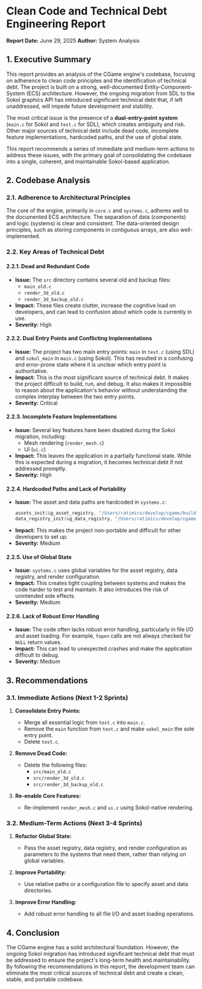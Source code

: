 # Clean Code and Technical Debt Engineering Report

**Report Date:** June 29, 2025
**Author:** System Analysis

## 1. Executive Summary

This report provides an analysis of the CGame engine's codebase, focusing on adherence to clean code principles and the identification of technical debt. The project is built on a strong, well-documented Entity-Component-System (ECS) architecture. However, the ongoing migration from SDL to the Sokol graphics API has introduced significant technical debt that, if left unaddressed, will impede future development and stability.

The most critical issue is the presence of a **dual-entry-point system** (`main.c` for Sokol and `test.c` for SDL), which creates ambiguity and risk. Other major sources of technical debt include dead code, incomplete feature implementations, hardcoded paths, and the use of global state.

This report recommends a series of immediate and medium-term actions to address these issues, with the primary goal of consolidating the codebase into a single, coherent, and maintainable Sokol-based application.

## 2. Codebase Analysis

### 2.1. Adherence to Architectural Principles

The core of the engine, primarily in `core.c` and `systems.c`, adheres well to the documented ECS architecture. The separation of data (components) and logic (systems) is clear and consistent. The data-oriented design principles, such as storing components in contiguous arrays, are also well-implemented.

### 2.2. Key Areas of Technical Debt

#### 2.2.1. Dead and Redundant Code

*   **Issue:** The `src` directory contains several old and backup files:
    *   `main_old.c`
    *   `render_3d_old.c`
    *   `render_3d_backup_old.c`
*   **Impact:** These files create clutter, increase the cognitive load on developers, and can lead to confusion about which code is currently in use.
*   **Severity:** High

#### 2.2.2. Dual Entry Points and Conflicting Implementations

*   **Issue:** The project has two main entry points: `main` in `test.c` (using SDL) and `sokol_main` in `main.c` (using Sokol). This has resulted in a confusing and error-prone state where it is unclear which entry point is authoritative.
*   **Impact:** This is the most significant source of technical debt. It makes the project difficult to build, run, and debug. It also makes it impossible to reason about the application's behavior without understanding the complex interplay between the two entry points.
*   **Severity:** Critical

#### 2.2.3. Incomplete Feature Implementations

*   **Issue:** Several key features have been disabled during the Sokol migration, including:
    *   Mesh rendering (`render_mesh.c`)
    *   UI (`ui.c`)
*   **Impact:** This leaves the application in a partially functional state. While this is expected during a migration, it becomes technical debt if not addressed promptly.
*   **Severity:** High

#### 2.2.4. Hardcoded Paths and Lack of Portability

*   **Issue:** The asset and data paths are hardcoded in `systems.c`:
    ```c
    assets_init(&g_asset_registry, "/Users/ratimics/develop/cgame/build/assets");
    data_registry_init(&g_data_registry, "/Users/ratimics/develop/cgame/data");
    ```
*   **Impact:** This makes the project non-portable and difficult for other developers to set up.
*   **Severity:** Medium

#### 2.2.5. Use of Global State

*   **Issue:** `systems.c` uses global variables for the asset registry, data registry, and render configuration.
*   **Impact:** This creates tight coupling between systems and makes the code harder to test and maintain. It also introduces the risk of unintended side effects.
*   **Severity:** Medium

#### 2.2.6. Lack of Robust Error Handling

*   **Issue:** The code often lacks robust error handling, particularly in file I/O and asset loading. For example, `fopen` calls are not always checked for `NULL` return values.
*   **Impact:** This can lead to unexpected crashes and make the application difficult to debug.
*   **Severity:** Medium

## 3. Recommendations

### 3.1. Immediate Actions (Next 1-2 Sprints)

1.  **Consolidate Entry Points:**
    *   Merge all essential logic from `test.c` into `main.c`.
    *   Remove the `main` function from `test.c` and make `sokol_main` the sole entry point.
    *   Delete `test.c`.

2.  **Remove Dead Code:**
    *   Delete the following files:
        *   `src/main_old.c`
        *   `src/render_3d_old.c`
        *   `src/render_3d_backup_old.c`

3.  **Re-enable Core Features:**
    *   Re-implement `render_mesh.c` and `ui.c` using Sokol-native rendering.

### 3.2. Medium-Term Actions (Next 3-4 Sprints)

1.  **Refactor Global State:**
    *   Pass the asset registry, data registry, and render configuration as parameters to the systems that need them, rather than relying on global variables.

2.  **Improve Portability:**
    *   Use relative paths or a configuration file to specify asset and data directories.

3.  **Improve Error Handling:**
    *   Add robust error handling to all file I/O and asset loading operations.

## 4. Conclusion

The CGame engine has a solid architectural foundation. However, the ongoing Sokol migration has introduced significant technical debt that must be addressed to ensure the project's long-term health and maintainability. By following the recommendations in this report, the development team can eliminate the most critical sources of technical debt and create a clean, stable, and portable codebase.

